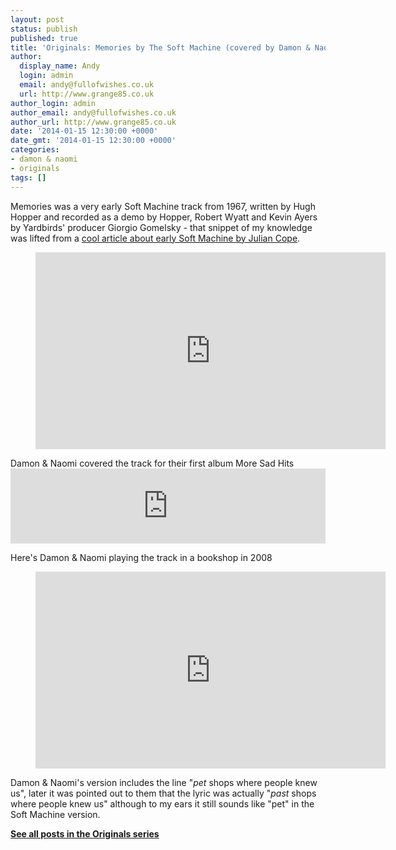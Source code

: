 ```yaml
---
layout: post
status: publish
published: true
title: 'Originals: Memories by The Soft Machine (covered by Damon & Naomi)'
author:
  display_name: Andy
  login: admin
  email: andy@fullofwishes.co.uk
  url: http://www.grange85.co.uk
author_login: admin
author_email: andy@fullofwishes.co.uk
author_url: http://www.grange85.co.uk
date: '2014-01-15 12:30:00 +0000'
date_gmt: '2014-01-15 12:30:00 +0000'
categories:
- damon & naomi
- originals
tags: []
---
```

<p>Memories was a very early Soft Machine track from 1967, written by Hugh Hopper and recorded as a demo by Hopper, Robert Wyatt and Kevin Ayers by Yardbirds' producer Giorgio Gomelsky - that snippet of my knowledge was lifted from a <a href="http://web.archive.org/web/20131013220921/http://www.headheritage.co.uk/unsung/albumofthemonth/early-soft-machine">cool article about early Soft Machine by Julian Cope</a>.<br />
</p>
<figure class="caption aligncenter"><iframe width="560" height="315" src="https://www.youtube.com/embed/9wHti_GY1V8" frameborder="0" allowfullscreen></iframe><figcaption class="caption-text"></figcaption></figure>
<p>Damon & Naomi covered the track for their first album More Sad Hits<br />
<iframe style="border: 0; width: 100%; height: 120px;" src="https://bandcamp.com/EmbeddedPlayer/album=4050036211/size=medium/bgcol=ffffff/linkcol=0687f5/t=6/transparent=true/" seamless><a href="http://damonandnaomi.bandcamp.com/album/more-sad-hits">More Sad Hits by Damon & Naomi</a></iframe></p>
<p>Here's Damon & Naomi playing the track in a bookshop in 2008<br />
</p>
<figure class="caption aligncenter"><iframe width="560" height="315" src="https://www.youtube.com/embed/vKE5J-qTfmk" frameborder="0" allowfullscreen></iframe><figcaption class="caption-text"></figcaption></figure>
<p>Damon & Naomi's version includes the line "<em>pet</em> shops where people knew us", later it was pointed out to them that the lyric was actually "<em>past</em> shops where people knew us" although to my ears it still sounds like "pet" in the Soft Machine version.</p>
<p><strong><a href="/category/originals/" title="List: Originals">See all posts in the Originals series</a></strong></p>

